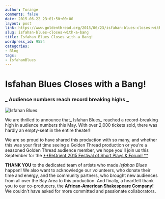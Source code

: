 ```yaml
---
author: Torange
comments: false
date: 2015-06-22 23:01:50+00:00
layout: post
link: https://www.goldenthread.org/2015/06/23/isfahan-blues-closes-with-a-bang/
slug: isfahan-blues-closes-with-a-bang
title: Isfahan Blues Closes with a Bang!
wordpress_id: 9554
categories:
- Blog
tags:
- IsfahanBlues
---
```


# **Isfahan Blues Closes with a Bang!**




### _ Audience numbers reach record breaking highs _


![Isfahan Blues](https://www.goldenthread.org/wp-content/uploads/2015/06/groupfb.png)

We are thrilled to announce that_ Isfahan Blues_ reached a record-breaking high in audience numbers this May. With over 2,000 tickets sold, there was hardly an empty-seat in the entire theater!

We are so proud to have shared this production with so many, and whether this was your first time seeing a Golden Thread production or you're a seasoned Golden Thread audience member, we hope you'll join us this September for the [**ReOrient 2015 Festival of Short Plays & Forum! **](https://www.goldenthread.org/reorient-festival-2015/)
<!-- more -->
**THANK YOU** to the dedicated team of artists who made _Isfahan Blues_ happen! We also want to acknowledge our volunteers, who donate their time and energy, and the community partners, who brought new audiences from all over the Bay Area to this production. And finally, a heartfelt thank you to our co-producers, the **[African-American Shakespeare Company!](http://african-americanshakes.org/)** We couldn't have asked for more committed and passionate collaborators.
